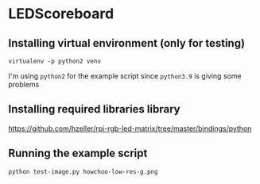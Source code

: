 # LEDScoreboard

## Installing virtual environment (only for testing)
```
virtualenv -p python2 venv
```

I'm using `python2` for the example script since `python3.9` is giving some problems

## Installing required libraries library
<https://github.com/hzeller/rpi-rgb-led-matrix/tree/master/bindings/python>

## Running the example script
```
python test-image.py howchoo-low-res-g.png
```